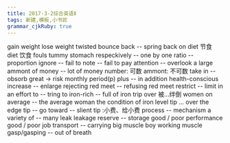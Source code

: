 ```yaml
---
title: 2017-3-2综合英语Ⅱ
tags: 新建,模板,小书匠
grammar_cjkRuby: true
---
```


gain weight
lose weight
twisted
bounce back -- spring back
on diet 节食
diet 饮食
fouls
tummy stomach
respeckively -- one by one
ratio -- proportion
ignore -- fail to note -- fail to pay attention -- overlook
a large ammont of money -- lot of money
number: 可数
ammont: 不可数
take in -- obsorb
great -> risk
monthly period(p)
plus -- in addition
health-conscious
increase -- enlarge
rejecting red meet -- refusing red meet
restrict -- limit
in an effort to -- tring to
iron-rich -- full of iron
trip over 被...绊倒
women on average -- the average woman
the condition of iron level
tip ... over the edge
tip -- go toward -- slient
tip :小费、给小费
process -- mechanism
a variety of -- many
leak leakage
reserve -- storage
good / poor performance
good / poor job
transport -- carrying
big muscle boy
working muscle
gasp/gasping -- out of breath
